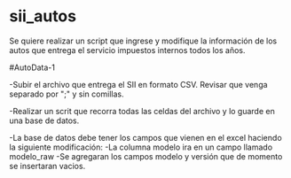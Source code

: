 # sii_autos
Se quiere realizar un script que ingrese y modifique la información de los autos que entrega el servicio impuestos internos todos los años.

#AutoData-1

-Subir el archivo que entrega el SII en formato CSV. Revisar que venga separado por ";" y sin comillas.

-Realizar un scrit que recorra todas las celdas del archivo y lo guarde en una base de datos.

-La base de datos debe tener los campos que vienen en el excel haciendo la siguiente modificación:
        -La columna modelo ira en un campo llamado modelo_raw
        -Se agregaran los campos modelo y versión que de momento se insertaran vacios.
        
        
   
